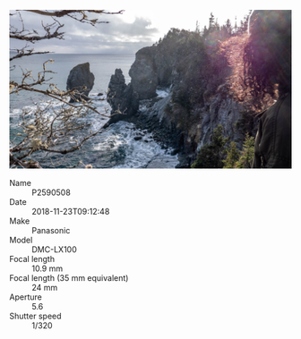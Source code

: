 [![P2590508](/photos/hd/P2590508.jpg)](/photos/full/P2590508.jpg?raw=true)

<dl>
  <dt>Name</dt>
  <dd>P2590508</dd>
  <dt>Date</dt>
  <dd>2018-11-23T09:12:48</dd>
  <dt>Make</dt>
  <dd>Panasonic</dd>
  <dt>Model</dt>
  <dd>DMC-LX100</dd>
  <dt>Focal length</dt>
  <dd>10.9 mm</dd>
  <dt>Focal length (35 mm equivalent)</dt>
  <dd>24 mm</dd>
  <dt>Aperture</dt>
  <dd>5.6</dd>
  <dt>Shutter speed</dt>
  <dd>1/320</dd>
</dl>
